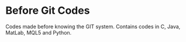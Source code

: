 # Before Git Codes
 Codes made before knowing the GIT system. Contains codes in C, Java, MatLab, MQL5 and Python.
